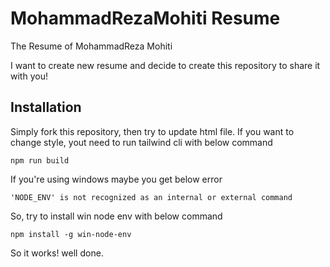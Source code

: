 # MohammadRezaMohiti Resume

The Resume of MohammadReza Mohiti

I want to create new resume and decide to create this repository to share it with you!

## Installation

Simply fork this repository, then try to update html file.
If you want to change style, yout need to run tailwind cli with below command

`npm run build`

If you're using windows maybe you get below error

`'NODE_ENV' is not recognized as an internal or external command`

So, try to install win node env with below command

`npm install -g win-node-env`

So it works! well done.
